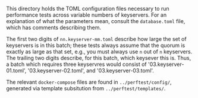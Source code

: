 This directory holds the TOML configuration files necessary to run
performance tests across variable numbers of keyservers.  For an
explanation of what the parameters mean, consult the `database.toml`
file, which has comments describing them.

The first two digits of `nn.keyserver-mm.toml` describe how large the
set of keyservers is in this batch; these tests always assume that the
quorum is exactly as large as that set, e.g., you must always use `n`
out of `n` keyservers.  The trailing two digits describe, for this
batch, which keysever this is.  Thus, a batch which requires three
keyservres would consist of '03.keyserver-01.toml',
'03.keyserver-02.toml', and '03.keyserver-03.toml'.

The relevant `docker-compose` files are found in `../perftest/config/`,
generated via template subsitution from `../perftest/templates/`.
